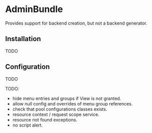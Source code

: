 AdminBundle
==========

Provides support for backend creation, but not a backend generator.

## Installation
TODO

## Configuration
TODO




TODO:
- hide menu entries and groups if View is not granted.
- allow null config and overrides of menu group references.
- check that pool configurations classes exists.
- resource context / request scope service.
- resource not found exceptions.
- no script alert.
